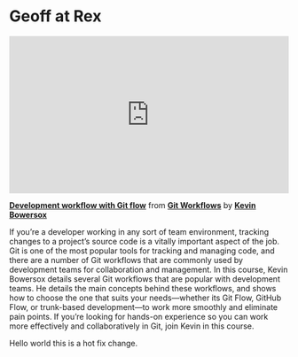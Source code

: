 <h1>Geoff at Rex</h1>

<div style="position:relative;height:0;padding-bottom:56.25%"><iframe width="640" height="360" src="https://www.linkedin.com/learning/embed/git-workflows/development-workflow-with-git-flow?autoplay=false&claim=AQHGnqXggfAQLQAAAYZ7zO-w6goKDG1PVnp2Yk9sXieD_8uSMlItoYorS0NrZNmoRP4Sa2QKXvGE5NG6ys_tIX_oBzcl8Xo8ulMKWd0q-T-lFAQZYPARo2neLKjmhsyfhOQn_K2Gg1-OcoMJnKdDZmvNQuvORsQcz-FkxfFO6UkAQOHXWkoc0asPJsebMzr6daXNlZP8fgWrHnSiHqEYlIcB_szsUy8t8W3UCSkJlBzOU6sUR-VYYcIfrEbsRptGFdDGk6wPo4JMqHt7VbMHjHb-iy3ZilylkSs9194p6EjRaOq7xWus4onTd35iJAPSchpCJK426s0fVsLZyMmhoe5VVLjgwKnABCdO_ULT52rZLjvv2mkZYXB6kV-CGF3mba_WPmCyQJkP0pVJdYU6-P45bMHRJepD8KR7A8pBgKBlZrDXElXXD1agZeMsUW_IehrNrkt-Tv7qrC8pMDMZx0bUPuu6iowvTYzRvHG3DebBz1DzcbKLDbNc9TIoIw8l4x2Ma2M5kixO73JBMml-s_OClf9cWW10WhAARXDB37bb4vLMfWKgcf_Tm678QGEnyh-JpZgyshFw-9wt2WJBsMSv3NkhTU3GKsExyHj8gOvX20D9ICoVoDZLMrRlCuv66NLZEw9ML1wTdZmOBNDi0CkYAKLN6bmXULFFRkKVN_rc3f2seeAK4i9GH_CbFkyuxM02amfdzyPn3toQF_BSSsGbRPOvx1--Kn-WELjD_KsEwvdwgg1-UpA5adMGN97IGUkdITJI5opnxl_tWUv-arLMS336ydWLASf1VT2ivFncy2ixfTQ3t0BUsYrYFt5oVGxBFIjBqHqf7o1C8hiegJHcOL01ZKKaXaOCzWw54Zo_tY6u1wj-viqcatLGZmwt7uOFkb56B9hm8KsPSvDyE5-vRIRekBOoFqLHzPUOpUuDgvWSRdnasJBmK9wZ9K17OEGIeSe45HBxzDijo-jdZArEPUPuYMag6VMiIzeqrwQz10UcDZ8uu2yuQqZR4Z5bqYeVmeYhgT87uDten6WuuDJ-mW8_tuI9L2Js5PpCFEKPa3VuyczJ5iXtRrFLXz_4Uv3zgwNkhVg_kEkbsbYe3hQYOx9qqYWG0xDhWEHAKNXnQ0JJvRnMjEwunbelZrNy-30V8Qzx2mVqRXwHqYs1H9kKv3fS4JTRYA&lipi=urn%3Ali%3Apage%3Ad_learning_content%3BdplmBYOTQzK0r6wULn%2BSiQ%3D%3D&licu" mozallowfullscreen="true" webkitallowfullscreen="true" allowfullscreen="true" frameborder="0" style="position:absolute;width:100%;height:100%;left:0"></iframe></div><p><strong><a href="https://www.linkedin.com/learning/git-workflows/development-workflow-with-git-flow?trk=embed_lil">Development workflow with Git flow</a></strong> from <strong><a href="https://www.linkedin.com/learning/git-workflows?trk=embed_lil">Git Workflows</a></strong> by <strong><a href="https://www.linkedin.com/learning/instructors/kevin-bowersox?trk=embed_lil">Kevin Bowersox</a></strong></p>

If you’re a developer working in any sort of team environment, tracking changes to a project’s source code is a vitally important aspect of the job. Git is one of the most popular tools for tracking and managing code, and there are a number of Git workflows that are commonly used by development teams for collaboration and management. In this course, Kevin Bowersox details several Git workflows that are popular with development teams. He details the main concepts behind these workflows, and shows how to choose the one that suits your needs—whether its Git Flow, GitHub Flow, or trunk-based development—to work more smoothly and eliminate pain points. If you’re looking for hands-on experience so you can work more effectively and collaboratively in Git, join Kevin in this course.

Hello world this is a hot fix change. 
